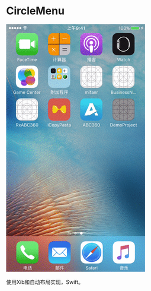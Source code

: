 # CircleMenu

![image](https://github.com/LynchWong/CircleMenu/blob/master/demo.gif)

使用Xib和自动布局实现，Swift。
